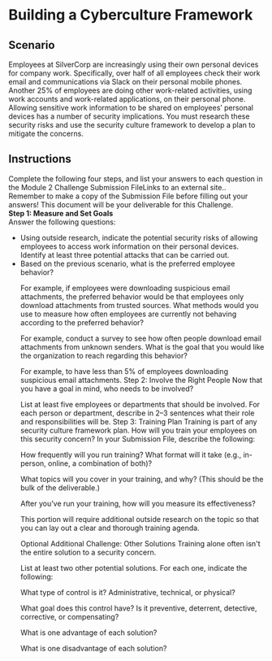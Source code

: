 # Building a Cyberculture Framework

<h2>Scenario</h2>
Employees at SilverCorp are increasingly using their own personal devices for company work.
Specifically, over half of all employees check their work email and communications via Slack on their personal mobile phones.
Another 25% of employees are doing other work-related activities, using work accounts and work-related applications, on their personal phone.
Allowing sensitive work information to be shared on employees’ personal devices has a number of security implications. You must research these security risks and use the security culture framework to develop a plan to mitigate the concerns.

<h2>Instructions</h2>
Complete the following four steps, and list your answers to each question in the Module 2 Challenge Submission FileLinks to an external site.. Remember to make a copy of the Submission File before filling out your answers! This document will be your deliverable for this Challenge.
<br>
<b> Step 1: Measure and Set Goals </b>
<br>
Answer the following questions:
<ul> 
  <li>Using outside research, indicate the potential security risks of allowing employees to access work information on their personal devices. Identify at least three potential attacks that can be carried out. </li>
  <li>Based on the previous scenario, what is the preferred employee behavior? </li>

For example, if employees were downloading suspicious email attachments, the preferred behavior would be that employees only download attachments from trusted sources.
What methods would you use to measure how often employees are currently not behaving according to the preferred behavior?

For example, conduct a survey to see how often people download email attachments from unknown senders.
What is the goal that you would like the organization to reach regarding this behavior?

For example, to have less than 5% of employees downloading suspicious email attachments.
Step 2: Involve the Right People
Now that you have a goal in mind, who needs to be involved?

List at least five employees or departments that should be involved. For each person or department, describe in 2–3 sentences what their role and responsibilities will be.
Step 3: Training Plan
Training is part of any security culture framework plan. How will you train your employees on this security concern? In your Submission File, describe the following:

How frequently will you run training? What format will it take (e.g., in-person, online, a combination of both)?

What topics will you cover in your training, and why? (This should be the bulk of the deliverable.)

After you’ve run your training, how will you measure its effectiveness?

This portion will require additional outside research on the topic so that you can lay out a clear and thorough training agenda.

Optional Additional Challenge: Other Solutions
Training alone often isn't the entire solution to a security concern.

List at least two other potential solutions. For each one, indicate the following:

What type of control is it? Administrative, technical, or physical?

What goal does this control have? Is it preventive, deterrent, detective, corrective, or compensating?

What is one advantage of each solution?

What is one disadvantage of each solution?
